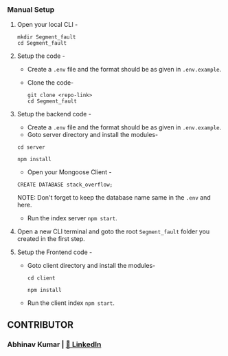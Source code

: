 ### Manual Setup

1. Open your local CLI -

   ```
   mkdir Segment_fault
   cd Segment_fault
   ```

2. Setup the code -

   - Create a `.env` file and the format should be as given in `.env.example`.
   - Clone the code-

     ```
     git clone <repo-link>
     cd Segment_fault
     ```

3. Setup the backend code -

   - Create a `.env` file and the format should be as given in `.env.example`.
   - Goto server directory and install the modules-

   ```
   cd server

   npm install
   ```

   - Open your Mongoose Client -

   ```
   CREATE DATABASE stack_overflow;
   ```

   NOTE: Don't forget to keep the database name same in the `.env` and here.

   - Run the index server `npm start`.

4. Open a new CLI terminal and goto the root `Segment_fault` folder you created in the first step.
5. Setup the Frontend code -

   - Goto client directory and install the modules-

     ```
     cd client

     npm install
     ```

   - Run the client index `npm start`.

## CONTRIBUTOR

### Abhinav Kumar | [📝 LinkedIn](https://www.linkedin.com/in/rahul-bairagi-b88b20165/)
